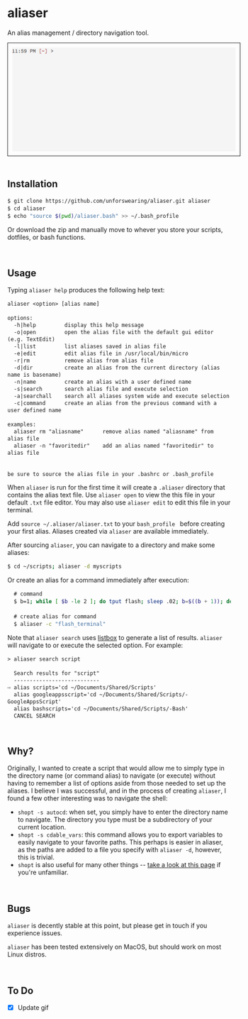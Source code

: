 # aliaser

An alias management / directory navigation tool.

<img src="https://raw.githubusercontent.com/unforswearing/aliaser/master/aliaser-example-new.gif" border="1" style="padding: 10px">
<br><br>

## Installation

```bash
$ git clone https://github.com/unforswearing/aliaser.git aliaser
$ cd aliaser
$ echo "source $(pwd)/aliaser.bash" >> ~/.bash_profile
```

Or download the zip and manually move to whever you store your scripts, dotfiles, or bash functions. 

<br>

## Usage 

Typing `aliaser help` produces the following help text:  

```
aliaser <option> [alias name]

options:
  -h|help         display this help message
  -o|open         open the alias file with the default gui editor (e.g. TextEdit)
  -l|list         list aliases saved in alias file
  -e|edit         edit alias file in /usr/local/bin/micro
  -r|rm           remove alias from alias file
  -d|dir          create an alias from the current directory (alias name is basename)
  -n|name         create an alias with a user defined name
  -s|search       search alias file and execute selection
  -a|searchall    search all aliases system wide and execute selection
  -c|command      create an alias from the previous command with a user defined name

examples:
  aliaser rm "aliasname"      remove alias named "aliasname" from alias file
  aliaser -n "favoritedir"    add an alias named "favoritedir" to alias file


be sure to source the alias file in your .bashrc or .bash_profile
``` 

When `aliaser` is run for the first time it will create a `.aliaser` directory that contains the alias text file. Use `aliaser open` to view the this file in your default `.txt` file editor. You may also use `aliaser edit` to edit this file in your terminal.

Add `source ~/.aliaser/aliaser.txt` to your `bash_profile ` before creating your first alias. Aliases created via `aliaser` are available immediately.

After sourcing `aliaser`, you can navigate to a directory and make some aliases: 

```bash
$ cd ~/scripts; aliaser -d myscripts  
``` 

Or create an alias for a command immediately after execution:  

```bash
  # command
  $ b=1; while [ $b -le 2 ]; do tput flash; sleep .02; b=$((b + 1)); done 

  # create alias for command
  $ aliaser -c "flash_terminal"
```

Note that `aliaser search` uses [listbox](https://github.com/gko/listbox) to generate a list of results. `aliaser` will navigate to or execute the selected option. For example:

```
> aliaser search script

  Search results for "script"
  ---------------------------
⇨ alias scripts='cd ~/Documents/Shared/Scripts'
  alias googleappsscript='cd ~/Documents/Shared/Scripts/-GoogleAppsScript'
  alias bashscripts='cd ~/Documents/Shared/Scripts/-Bash'
  CANCEL SEARCH
```

<br>

##  Why? 

Originally, I wanted to create a script that would allow me to simply type in the directory name (or command alias) to navigate (or execute) without having to remember a list of options aside from those needed to set up the aliases. I believe I was successful, and in the process of creating `aliaser`, I found a few other interesting was to navigate the shell:  

- `shopt -s autocd`: when set, you simply have to enter the directory name to navigate. The directory you type must be a subdirectory of your current location. 
- `shopt -s cdable_vars`: this command allows you to export variables to easily navigate to your favorite paths. This perhaps is easier in aliaser, as the paths are added to a file you specify with `aliaser -d`, however, this is trivial. 
- `shopt` is also useful for many other things -- [take a look at this page](http://www.gnu.org/software/bash/manual/html_node/The-Shopt-Builtin.html) if you're unfamiliar.  

<br>

## Bugs

`aliaser` is decently stable at this point, but please get in touch if you experience issues. 

`aliaser` has been tested extensively on MacOS, but should work on most Linux distros.

<br>

## To Do  

- [x] Update gif 

